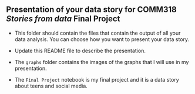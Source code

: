 ## Presentation of your data story for COMM318 _Stories from data_ Final Project

* This folder should contain the files that contain the output of all your data analysis. You can choose how you want to present your data story.


* Update this README file to describe the presentation.


* The `graphs` folder contains the images of the graphs that I will use in my presentation.

* The `Final Project` notebook is my final project and it is a data story about teens and social media.



